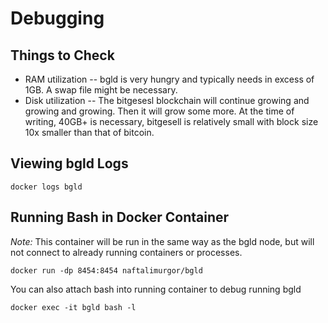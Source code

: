 # Debugging

## Things to Check

* RAM utilization -- bgld is very hungry and typically needs in excess of 1GB.  A swap file might be necessary.
* Disk utilization -- The bitgesesl blockchain will continue growing and growing and growing.  Then it will grow some more.  At the time of writing, 40GB+ is necessary, bitgesell is relatively small with block size 10x smaller than that of bitcoin.

## Viewing bgld Logs

    docker logs bgld

## Running Bash in Docker Container

*Note:* This container will be run in the same way as the bgld node, but will not connect to already running containers or processes.

    docker run -dp 8454:8454 naftalimurgor/bgld

You can also attach bash into running container to debug running bgld

    docker exec -it bgld bash -l
